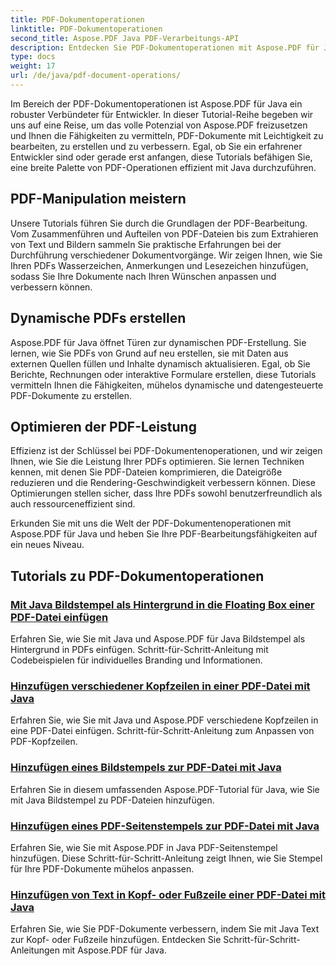 ```yaml
---
title: PDF-Dokumentoperationen
linktitle: PDF-Dokumentoperationen
second_title: Aspose.PDF Java PDF-Verarbeitungs-API
description: Entdecken Sie PDF-Dokumentoperationen mit Aspose.PDF für Java. Lernen Sie, PDFs nahtlos in Java zu bearbeiten, zu erstellen und zu verbessern.
type: docs
weight: 17
url: /de/java/pdf-document-operations/
---
```


Im Bereich der PDF-Dokumentoperationen ist Aspose.PDF für Java ein robuster Verbündeter für Entwickler. In dieser Tutorial-Reihe begeben wir uns auf eine Reise, um das volle Potenzial von Aspose.PDF freizusetzen und Ihnen die Fähigkeiten zu vermitteln, PDF-Dokumente mit Leichtigkeit zu bearbeiten, zu erstellen und zu verbessern. Egal, ob Sie ein erfahrener Entwickler sind oder gerade erst anfangen, diese Tutorials befähigen Sie, eine breite Palette von PDF-Operationen effizient mit Java durchzuführen.

## PDF-Manipulation meistern

Unsere Tutorials führen Sie durch die Grundlagen der PDF-Bearbeitung. Vom Zusammenführen und Aufteilen von PDF-Dateien bis zum Extrahieren von Text und Bildern sammeln Sie praktische Erfahrungen bei der Durchführung verschiedener Dokumentvorgänge. Wir zeigen Ihnen, wie Sie Ihren PDFs Wasserzeichen, Anmerkungen und Lesezeichen hinzufügen, sodass Sie Ihre Dokumente nach Ihren Wünschen anpassen und verbessern können.

## Dynamische PDFs erstellen

Aspose.PDF für Java öffnet Türen zur dynamischen PDF-Erstellung. Sie lernen, wie Sie PDFs von Grund auf neu erstellen, sie mit Daten aus externen Quellen füllen und Inhalte dynamisch aktualisieren. Egal, ob Sie Berichte, Rechnungen oder interaktive Formulare erstellen, diese Tutorials vermitteln Ihnen die Fähigkeiten, mühelos dynamische und datengesteuerte PDF-Dokumente zu erstellen.

## Optimieren der PDF-Leistung

Effizienz ist der Schlüssel bei PDF-Dokumentenoperationen, und wir zeigen Ihnen, wie Sie die Leistung Ihrer PDFs optimieren. Sie lernen Techniken kennen, mit denen Sie PDF-Dateien komprimieren, die Dateigröße reduzieren und die Rendering-Geschwindigkeit verbessern können. Diese Optimierungen stellen sicher, dass Ihre PDFs sowohl benutzerfreundlich als auch ressourceneffizient sind.

Erkunden Sie mit uns die Welt der PDF-Dokumentenoperationen mit Aspose.PDF für Java und heben Sie Ihre PDF-Bearbeitungsfähigkeiten auf ein neues Niveau.

## Tutorials zu PDF-Dokumentoperationen
### [Mit Java Bildstempel als Hintergrund in die Floating Box einer PDF-Datei einfügen](./add-image-stamp-as-background-in-floating-box-of-pdf-using-java/)
Erfahren Sie, wie Sie mit Java und Aspose.PDF für Java Bildstempel als Hintergrund in PDFs einfügen. Schritt-für-Schritt-Anleitung mit Codebeispielen für individuelles Branding und Informationen.
### [Hinzufügen verschiedener Kopfzeilen in einer PDF-Datei mit Java](./adding-different-headers-in-one-pdf-file-using-java/)
Erfahren Sie, wie Sie mit Java und Aspose.PDF verschiedene Kopfzeilen in eine PDF-Datei einfügen. Schritt-für-Schritt-Anleitung zum Anpassen von PDF-Kopfzeilen.
### [Hinzufügen eines Bildstempels zur PDF-Datei mit Java](./adding-image-stamp-in-pdf-file-using-java/)
Erfahren Sie in diesem umfassenden Aspose.PDF-Tutorial für Java, wie Sie mit Java Bildstempel zu PDF-Dateien hinzufügen.
### [Hinzufügen eines PDF-Seitenstempels zur PDF-Datei mit Java](./adding-pdf-page-stamp-in-pdf-file-using-java/)
Erfahren Sie, wie Sie mit Aspose.PDF in Java PDF-Seitenstempel hinzufügen. Diese Schritt-für-Schritt-Anleitung zeigt Ihnen, wie Sie Stempel für Ihre PDF-Dokumente mühelos anpassen.
### [Hinzufügen von Text in Kopf- oder Fußzeile einer PDF-Datei mit Java](./adding-text-in-header-or-footer-of-pdf-file-using-java/)
Erfahren Sie, wie Sie PDF-Dokumente verbessern, indem Sie mit Java Text zur Kopf- oder Fußzeile hinzufügen. Entdecken Sie Schritt-für-Schritt-Anleitungen mit Aspose.PDF für Java.